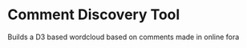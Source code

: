 Comment Discovery Tool
======================

Builds a D3 based wordcloud based on comments made in online fora
